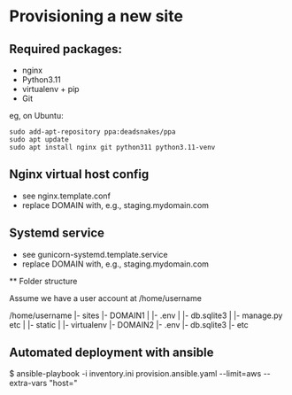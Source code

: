 Provisioning a new site 
=======================

## Required packages:

* nginx
* Python3.11
* virtualenv + pip
* Git

eg, on Ubuntu:

    sudo add-apt-repository ppa:deadsnakes/ppa
    sudo apt update
    sudo apt install nginx git python311 python3.11-venv

## Nginx virtual host config

* see nginx.template.conf
* replace DOMAIN with, e.g., staging.mydomain.com

## Systemd service

* see gunicorn-systemd.template.service
* replace DOMAIN with, e.g., staging.mydomain.com

** Folder structure

Assume we have a user account at /home/username

/home/username
|- sites
    |- DOMAIN1
    |   |- .env
    |   |- db.sqlite3
    |   |- manage.py etc
    |   |- static
    |   |- virtualenv
    |- DOMAIN2
        |- .env
        |- db.sqlite3
        |- etc

## Automated deployment with ansible

$ ansible-playbook -i inventory.ini provision.ansible.yaml --limit=aws --extra-vars "host=<URL>"
